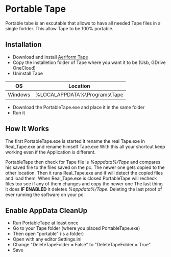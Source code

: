 # Portable Tape
Portable tabe is an excutable that allows to have all needed Tape files in a single forlder.
This allow Tape to be 100% portable.

## Installation
* Download and install [Aeriform Tape](https://www.aeriform.io/docs/tape)
* Copy the installetion folder of Tape where you want it to be (Usb, GDrive OneCloud)
* Uninstall Tape

| OS | Location |
| ------ | ------ |
| Windows | %LOCALAPPDATA%\Programs\Tape |

* Download the PortableTape.exe and place it in the same folder
* Run it

## How It Works

The first PortableTape.exe is started it rename the real Tape.exe in Real_Tape.exe and rename himself Tape.exe
With this all your shortcut keep working even if the Application is different.

PortableTape then check for Tape file is *%appdata%/Tape* and compares his saved file to the files saved on the pc.
The newer one gets copied to the other location. 
Then it runs Real_Tape.exe and if will detect the copied files and load them.
When Real_Tape.exe is closed PortableTape will recheck files too see if any of them changes and copy the newer one
The last thing it does **IF ENABLED** it deletes *%appdata%/Tape*. Deleting the last proof of ever running the software on your pc.

## Enable AppData CleanUp
* Run PortableTape at least once
* Go to your Tape folder (where you placed PortableTape.exe)
* Then open "portable" (is a folder)
* Open with any editor Settings.ini
* Change "DeleteTapeFolder = False" to "DeleteTapeFolder = True"
* Save
